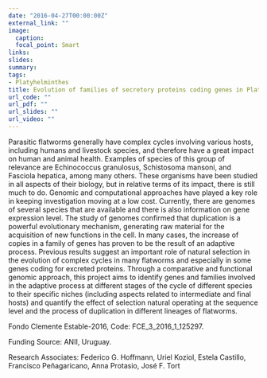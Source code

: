 ```yaml
---
date: "2016-04-27T00:00:00Z"
external_link: ""
image:
  caption: 
  focal_point: Smart
links:
slides: 
summary: 
tags:
- Platyhelminthes
title: Evolution of families of secretory proteins coding genes in Platyhelminthes
url_code: ""
url_pdf: ""
url_slides: ""
url_video: ""
---
```


Parasitic flatworms generally have complex cycles involving various hosts, including humans and livestock species, and therefore have a great impact on human and animal health. Examples of species of this group of relevance are Echinococcus granulosus, Schistosoma mansoni, and Fasciola hepatica, among many others. These organisms have been studied in all aspects of their biology, but in relative terms of its impact, there is still much to do. Genomic and computational approaches have played a key role in keeping investigation moving at a low cost. Currently, there are genomes of several species that are available and there is also information on gene expression level. The study of genomes confirmed that duplication is a powerful evolutionary mechanism, generating raw material for the acquisition of new functions in the cell. In many cases, the increase of copies in a family of genes has proven to be the result of an adaptive process. Previous results suggest an important role of natural selection in the evolution of complex cycles in many flatworms and especially in some genes coding for excreted proteins. Through a comparative and functional genomic approach, this project aims to identify genes and families involved in the adaptive process at different stages of the cycle of different species to their specific niches (including aspects related to intermediate and final hosts) and quantify the effect of selection natural operating at the sequence level and the process of duplication in different lineages of flatworms.


Fondo Clemente Estable-2016, Code: FCE_3_2016_1_125297.

Funding Source: ANII, Uruguay.

Research Associates: Federico G. Hoffmann, Uriel Koziol, Estela Castillo, Francisco Peñagaricano, Anna Protasio, José F. Tort